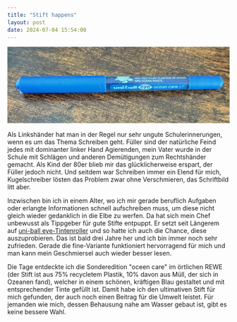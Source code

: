 ```yaml
---
title: "Stift happens"
layout: post
date: 2024-07-04 15:54:00
---
```


![uni-ball eye ocean care in blau](/assets/IMG_0594.jpeg)

Als Linkshänder hat man in der Regel nur sehr ungute Schulerinnerungen, wenn es um das Thema Schreiben geht. Füller sind der natürliche Feind jedes mit dominanter linker Hand Agierenden, mein Vater wurde in der Schule mit Schlägen und anderen Demütigungen zum Rechtshänder gemacht. Als Kind der 80er blieb mir das glücklicherweise erspart, der Füller jedoch nicht. Und seitdem war Schreiben immer ein Elend für mich, Kugelschreiber lösten das Problem zwar ohne Verschmieren, das Schriftbild litt aber.

Inzwischen bin ich in einem Alter, wo ich mir gerade beruflich Aufgaben oder erlangte Informationen schnell aufschreiben muss, um diese nicht gleich wieder gedanklich in die Elbe zu werfen. Da hat sich mein Chef unbewusst als Tippgeber für gute Stifte entpuppt. Er setzt seit Längerem auf [uni-ball eye-Tintenroller](https://uni-ball.de/all-products/brands/eye/) und so hatte ich auch die Chance, diese auszuprobieren. Das ist bald drei Jahre her und ich bin immer noch sehr zufrieden. Gerade die fine-Variante funktioniert hervorragend für mich und man kann mein Geschmiersel auch wieder besser lesen.

Die Tage entdeckte ich die Sonderedition "oceen care" im örtlichen REWE (der Stift ist aus 75% recycletem Plastik, 10% davon aus Müll, der sich in Ozeanen fand), welcher in einem schönen, kräftigen Blau gestaltet und mit entsprechender Tinte gefüllt ist. Damit habe ich den ultimativen Stift für mich gefunden, der auch noch einen Beitrag für die Umwelt leistet. Für jemanden wie mich, dessen Behausung nahe am Wasser gebaut ist, gibt es keine bessere Wahl.